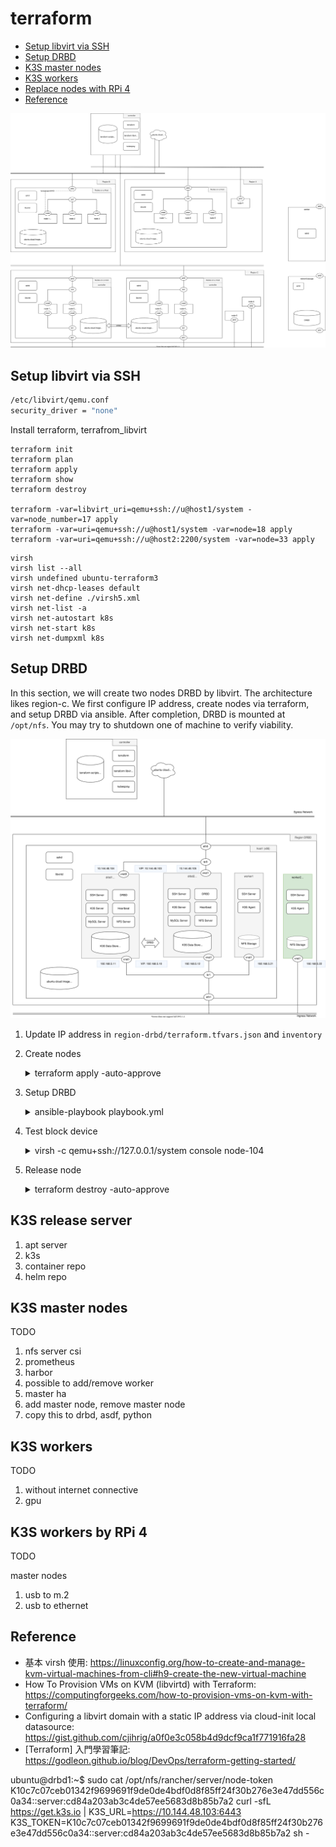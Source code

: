 # terraform


<!-- @import "[TOC]" {cmd="toc" depthFrom=2 depthTo=6 orderedList=false} -->

<!-- code_chunk_output -->

- [Setup libvirt via SSH](#setup-libvirt-via-ssh)
- [Setup DRBD](#setup-drbd)
- [K3S master nodes](#k3s-master-nodes)
- [K3S workers](#k3s-workers)
- [Replace nodes with RPi 4](#replace-nodes-with-rpi-4)
- [Reference](#reference)

<!-- /code_chunk_output -->


![enter image description here](./assets/objective.drawio.svg)

## Setup libvirt via SSH

```bash
/etc/libvirt/qemu.conf
security_driver = "none"
```

Install terraform, terrafrom_libvirt

```
terraform init
terraform plan
terraform apply
terraform show
terraform destroy

terraform -var=libvirt_uri=qemu+ssh://u@host1/system -var=node_number=17 apply
terraform -var=uri=qemu+ssh://u@host1/system -var=node=18 apply
terraform -var=uri=qemu+ssh://u@host2:2200/system -var=node=33 apply
```

```
virsh
virsh list --all
virsh undefined ubuntu-terraform3
virsh net-dhcp-leases default
virsh net-define ./virsh5.xml
virsh net-list -a
virsh net-autostart k8s
virsh net-start k8s
virsh net-dumpxml k8s
```

## Setup DRBD

In this section, we will create two nodes DRBD by libvirt. The architecture likes region-c. We first configure IP address, create nodes via terraform, and setup DRBD via ansible. After completion, DRBD is mounted at `/opt/nfs`. You may try to shutdown one of machine to verify viability.

![enter image description here](./assets/drbd.drawio.svg)

1. Update IP address in `region-drbd/terraform.tfvars.json` and `inventory`

2. Create nodes

    <details>
    <summary>terraform apply -auto-approve</summary>
    <pre class="language-shell"><code>
    > cd region-drbd
    > terraform apply -auto-approve
    data.template_file.user_data: Refreshing state...
    data.template_file.network_config[1]: Refreshing state...
    data.template_file.network_config[0]: Refreshing state...
    libvirt_pool.ubuntu: Creating...
    libvirt_volume.drbd[1]: Creating...
    libvirt_volume.drbd[0]: Creating...
    libvirt_network.drbdnet: Creating...
    libvirt_network.k8snet: Creating...
    libvirt_volume.drbd[1]: Creation complete after 0s [id=/var/lib/libvirt/images/drbd-105.qcow2]
    libvirt_volume.drbd[0]: Creation complete after 1s [id=/var/lib/libvirt/images/drbd-104.qcow2]
    libvirt_pool.ubuntu: Creation complete after 5s [id=b8954422-64fa-4a5d-98d1-d1846be99748]
    libvirt_network.k8snet: Creation complete after 5s [id=d8b98f26-cd1f-4737-a6e0-9372a7d52c8b]
    libvirt_cloudinit_disk.commoninit[1]: Creating...
    libvirt_cloudinit_disk.commoninit[0]: Creating...
    libvirt_volume.ubuntu1804: Creating...
    libvirt_network.drbdnet: Creation complete after 6s [id=de4b3548-bdbd-4d3c-aa94-c560b185d372]
    libvirt_cloudinit_disk.commoninit[1]: Still creating... [10s elapsed]
    libvirt_cloudinit_disk.commoninit[0]: Still creating... [10s elapsed]
    libvirt_volume.ubuntu1804: Still creating... [10s elapsed]
    libvirt_cloudinit_disk.commoninit[1]: Still creating... [20s elapsed]
    libvirt_cloudinit_disk.commoninit[0]: Still creating... [20s elapsed]
    libvirt_volume.ubuntu1804: Still creating... [20s elapsed]
    libvirt_cloudinit_disk.commoninit[1]: Still creating... [30s elapsed]
    libvirt_cloudinit_disk.commoninit[0]: Still creating... [30s elapsed]
    libvirt_volume.ubuntu1804: Still creating... [30s elapsed]
    libvirt_cloudinit_disk.commoninit[1]: Still creating... [40s elapsed]
    libvirt_cloudinit_disk.commoninit[0]: Still creating... [40s elapsed]
    libvirt_volume.ubuntu1804: Still creating... [40s elapsed]
    libvirt_cloudinit_disk.commoninit[1]: Still creating... [50s elapsed]
    libvirt_volume.ubuntu1804: Still creating... [50s elapsed]
    libvirt_cloudinit_disk.commoninit[0]: Still creating... [50s elapsed]
    libvirt_cloudinit_disk.commoninit[1]: Still creating... [1m0s elapsed]
    libvirt_volume.ubuntu1804: Still creating... [1m0s elapsed]
    libvirt_cloudinit_disk.commoninit[0]: Still creating... [1m0s elapsed]
    libvirt_volume.ubuntu1804: Creation complete after 1m6s [id=/tmp/terraform-provider-libvirt-pool-ubuntu-104/ubuntu1804]
    libvirt_cloudinit_disk.commoninit[0]: Creation complete after 1m7s [id=/tmp/terraform-provider-libvirt-pool-ubuntu-104/commoninit-104.iso;5f245810-c664-0320-72de-15abacd52ba8]
    libvirt_cloudinit_disk.commoninit[1]: Creation complete after 1m7s [id=/tmp/terraform-provider-libvirt-pool-ubuntu-104/commoninit-105.iso;5f245810-ec50-4c75-54bb-77614b85c82b]
    libvirt_volume.master[1]: Creating...
    libvirt_volume.master[0]: Creating...
    libvirt_volume.master[1]: Creation complete after 0s [id=/var/lib/libvirt/images/master-105.qcow2]
    libvirt_volume.master[0]: Creation complete after 1s [id=/var/lib/libvirt/images/master-104.qcow2]
    libvirt_domain.default[0]: Creating...
    libvirt_domain.default[1]: Creating...
    libvirt_domain.default[1]: Creation complete after 3s [id=01444773-7cea-4898-99c5-fce62e9ff298]
    libvirt_domain.default[0]: Creation complete after 3s [id=a21cdb15-6a44-4634-8371-badfe1173f8a]

    Apply complete! Resources: 12 added, 0 changed, 0 destroyed.
    </code></pre>
    </details>

3. Setup DRBD

    <details>
    <summary>ansible-playbook playbook.yml</summary>
    <pre class="language-shell"><code>
    > ansible-galaxy install -r requirements.yml
    - ansible-etc-hosts is already installed, skipping.
    - ansible-ntp is already installed, skipping.
    - ansible-drbd is already installed, skipping.
    > ansible-playbook playbook.yml
    .
    PLAY [drbd_nodes] *************************************************************
    .
    TASK [Gathering Facts] ********************************************************
    ok: [drbd1]
    ok: [drbd2]
    .
    TASK [apt-update : debian | hostname] *******************************************************************************
    changed: [drbd2]
    changed: [drbd1]
    .
    TASK [apt-update : include_tasks] *******************************************************************************
    included: /home/u/workspace/kube/terraform/roles/apt-update/tasks/debian.yml for drbd1, drbd2
    .
    TASK [apt-update : debian | updating packages] *******************************************************************************
    ...
    RUNNING HANDLER [ansible-drbd : restart heartbeat] *******************************************************************************
    changed: [drbd1]
    changed: [drbd2]
    .
    PLAY RECAP ********************************************************************
    drbd1                      : ok=37   changed=24   unreachable=0    failed=0    skipped=5    rescued=0    ignored=0
    drbd2                      : ok=33   changed=20   unreachable=0    failed=0    skipped=9    rescued=0    ignored=0
    </code></pre>
    </detail>

4. Test block device

    <details>
    <summary>virsh -c qemu+ssh://127.0.0.1/system console node-104</summary>
    <pre class="language-shell"><code>
    > virsh -c qemu+ssh://127.0.0.1/system console node-104
    Connected to domain node-104
    Escape character is ^]
    Ubuntu 18.04.4 LTS drbd1 ttyS0
    drbd1 login: ubuntu
    Password:
    Last login: Fri Jul 31 17:57:53 UTC 2020 from 10.144.48.106 on pts/0
    Welcome to Ubuntu 18.04.4 LTS (GNU/Linux 4.15.0-112-generic x86_64)
    ubuntu@drbd1:~$ ls /opt/nfs
    ubuntu@drbd1:~$ touch /opt/nfs/a
    ubuntu@drbd1:~$ sudo drbd-overview
     0:r0/0  Connected Primary/Secondary UpToDate/UpToDate /opt/nfs ext4 40G 49M 38G 1%
    ubuntu@drbd1:~$ sudo shutdown now
    > virsh -c qemu+ssh://127.0.0.1/system console node-105
    ubuntu@drbd2:~$ ls /opt/nfs
    a
    </code></pre>
    </detail>

5. Release node

    <details>
    <summary>terraform destroy -auto-approve</summary>
    <pre class="language-shell"><code>
    > terraform destroy -auto-approve
    </code></pre>
    </detail>

## K3S release server

1. apt server
2. k3s
3. container repo
4. helm repo

## K3S master nodes

TODO

1. nfs server csi
3. prometheus
4. harbor
5. possible to add/remove worker
6. master ha
7. add master node, remove master node
8. copy this to drbd, asdf, python

## K3S workers

TODO

1. without internet connective
2. gpu

## K3S workers by RPi 4

TODO

master nodes

1. usb to m.2
2. usb to ethernet

## Reference

- 基本 virsh 使用: https://linuxconfig.org/how-to-create-and-manage-kvm-virtual-machines-from-cli#h9-create-the-new-virtual-machine
- How To Provision VMs on KVM (libvirtd) with Terraform: https://computingforgeeks.com/how-to-provision-vms-on-kvm-with-terraform/
- Configuring a libvirt domain with a static IP address via cloud-init local datasource: https://gist.github.com/cjihrig/a0f0e3c058b4d9dcf9ca1f771916fa28
- [Terraform] 入門學習筆記: https://godleon.github.io/blog/DevOps/terraform-getting-started/


ubuntu@drbd1:~$ sudo cat /opt/nfs/rancher/server/node-token
K10c7c07ceb01342f9699691f9de0de4bdf0d8f85ff24f30b276e3e47dd556c0a34::server:cd84a203ab3c4de57ee5683d8b85b7a2
curl -sfL https://get.k3s.io | K3S_URL=https://10.144.48.103:6443 K3S_TOKEN=K10c7c07ceb01342f9699691f9de0de4bdf0d8f85ff24f30b276e3e47dd556c0a34::server:cd84a203ab3c4de57ee5683d8b85b7a2 sh -